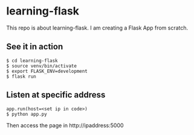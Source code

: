 # learning-flask

This repo is about learning-flask. I am creating a Flask App from scratch.

## See it in action
```
$ cd learning-flask
$ source venv/bin/activate
$ export FLASK_ENV=development
$ flask run
```
## Listen at specific address
```
app.run(host=<set ip in code>)
$ python app.py

```
Then access the page in http://ipaddress:5000
